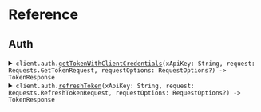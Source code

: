 # Reference
## Auth
<details><summary><code>client.auth.<a href="/Sources/Resources/Auth/AuthClient.swift">getTokenWithClientCredentials</a>(xApiKey: String, request: Requests.GetTokenRequest, requestOptions: RequestOptions?) -> TokenResponse</code></summary>
<dl>
<dd>

#### 🔌 Usage

<dl>
<dd>

<dl>
<dd>

```swift
import Foundation
import WebsocketAuth

private func main() async throws {
    let client = WebsocketAuthClient()

    _ = try await client.auth.getTokenWithClientCredentials(request: .init(
        clientId: "client_id",
        clientSecret: "client_secret",
        audience: .httpsApiExampleCom,
        grantType: .clientCredentials,
        scope: "scope"
    ))
}

try await main()
```
</dd>
</dl>
</dd>
</dl>

#### ⚙️ Parameters

<dl>
<dd>

<dl>
<dd>

**xApiKey:** `String` 
    
</dd>
</dl>

<dl>
<dd>

**request:** `Requests.GetTokenRequest` 
    
</dd>
</dl>

<dl>
<dd>

**requestOptions:** `RequestOptions?` — Additional options for configuring the request, such as custom headers or timeout settings.
    
</dd>
</dl>
</dd>
</dl>


</dd>
</dl>
</details>

<details><summary><code>client.auth.<a href="/Sources/Resources/Auth/AuthClient.swift">refreshToken</a>(xApiKey: String, request: Requests.RefreshTokenRequest, requestOptions: RequestOptions?) -> TokenResponse</code></summary>
<dl>
<dd>

#### 🔌 Usage

<dl>
<dd>

<dl>
<dd>

```swift
import Foundation
import WebsocketAuth

private func main() async throws {
    let client = WebsocketAuthClient()

    _ = try await client.auth.refreshToken(request: .init(
        clientId: "client_id",
        clientSecret: "client_secret",
        refreshToken: "refresh_token",
        audience: .httpsApiExampleCom,
        grantType: .refreshToken,
        scope: "scope"
    ))
}

try await main()
```
</dd>
</dl>
</dd>
</dl>

#### ⚙️ Parameters

<dl>
<dd>

<dl>
<dd>

**xApiKey:** `String` 
    
</dd>
</dl>

<dl>
<dd>

**request:** `Requests.RefreshTokenRequest` 
    
</dd>
</dl>

<dl>
<dd>

**requestOptions:** `RequestOptions?` — Additional options for configuring the request, such as custom headers or timeout settings.
    
</dd>
</dl>
</dd>
</dl>


</dd>
</dl>
</details>
